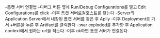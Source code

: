 -톰캣 서버 연결법
-디버그 버튼 옆에 Run/Debug Configurations를 열고 Edit Configurations를 click
-이후 톰캣 서버로컬호스트를 찾는다
-Server의 Application Server에서 내장된 톰캣 서버를 찾은 후 Aplly
-이후 Deployment로 가서 +버튼을 누른 후 Artifact를 클릭한다
-:war exploded를 추가한 후 Application context에서 원하는 url을 적는다
-이후 ok하면 톰캣 서버가 연결된다.
